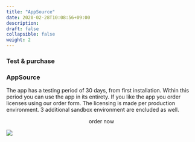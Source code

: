 ```yaml
---
title: "AppSource"
date: 2020-02-28T10:08:56+09:00
description: 
draft: false
collapsible: false
weight: 2
---
```

### Test & purchase

### AppSource

The app has a testing period of 30 days, from first installation. Within this period you can use the app in its entirety.
If you like the app you order licenses using our order form.
The licensing is made per production environment. 3 additional sandbox environment are encluded as well.

<p style="text-align: center;">
order now
</p>

[<img src="/images/apps/Forms_plus.png">](https://forms.office.com/pages/responsepage.aspx?id=wbg8p1B5wk60E37fEWJ6gDRBQTgxSJtOuCsCUFr9Wj5UQjg1Wkg0SVVEN0w5T1AxUEdKTlc1TU40US4u)